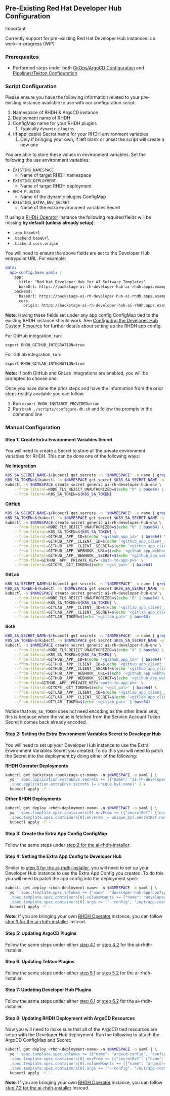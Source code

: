 ## Pre-Existing Red Hat Developer Hub Configuration

> [!IMPORTANT] 
> Currently support for pre-existing Red Hat Developer Hub instances is a work-in-progress (WIP)

### Prerequisites

- Performed steps under both [GitOps/ArgoCD Configuration](../GITOPS-CONFIG.md) and [Pipelines/Tekton Configuration](../PIPELINES-CONFIG.md)

### Script Configuration

Please ensure you have the following information related to your pre-existing instance available to use with our configuration script:
1. Namespace of RHDH & ArgoCD instance
2. Deployment name of RHDH
3. ConfigMap name for your RHDH plugins
   1. Typically `dynamic-plugins`
4. (If applicable) Secret name for your RHDH environment variables
   1. Only if bringing your own, if left blank or unset the script will create a new one

You are able to store these values in environment variables. Set the following the use environment variables:
- `EXISTING_NAMESPACE`
  - Name of target RHDH namespace
- `EXISTING_DEPLOYMENT`
  - Name of target RHDH deployment
- `RHDH_PLUGINS`
  - Name of the dynamic plugins ConfigMap
- `EXISTING_EXTRA_ENV_SECRET`
  - Name of the extra environment variables Secret

If using a [RHDH Operator](https://github.com/redhat-developer/rhdh-operator) instance the following required fields will be missing **by default (unless already setup)**:
- `.app.baseUrl`
- `.backend.baseUrl`
- `.backend.cors.origin`

You will need to ensure the above fields are set to the Developer Hub entrypoint URL. For example:

```yaml
data:
  app-config.base.yaml: |
    app:
      title: "Red Hat Developer Hub for AI Software Templates"
      baseUrl: https://backstage-ai-rh-developer-hub-ai-rhdh.apps.example-cluster.devcluster.openshift.com
    backend:
      baseUrl: https://backstage-ai-rh-developer-hub-ai-rhdh.apps.example-cluster.devcluster.openshift.com
      cors:
        origin: https://backstage-ai-rh-developer-hub-ai-rhdh.apps.example-cluster.devcluster.openshift.com
```

**Note**: Having these fields set under any app config ConfigMap tied to the existing RHDH instance should work. See [Configuring the Developer Hub Custom Resource](https://docs.redhat.com/en/documentation/red_hat_developer_hub/1.2/html/administration_guide_for_red_hat_developer_hub/assembly-add-custom-app-file-openshift_admin-rhdh#proc-add-custom-app-config-file-ocp-operator_admin-rhdh) for further details about setting up the RHDH app config.

For GitHub integration, run:
```
export RHDH_GITHUB_INTEGRATION=true
```

For GitLab integration, run:
```
export RHDH_GITLAB_INTEGRATION=true
```

**Note:** If both GitHub and GitLab integrations are enabled, you will be prompted to choose *one*.

Once you have done the prior steps and have the information from the prior steps readily available you can follow:

1. Run `export RHDH_INSTANCE_PROVIDED=true`
2. Run `bash ./scripts/configure-dh.sh` and follow the prompts in the command line

### Manual Configuration

#### Step 1: Create Extra Environment Variables Secret

You will need to create a Secret to store all the private environment variables for RHDH. This can be done one of the following ways:

**No Integration**

```sh
K8S_SA_SECRET_NAME=$(kubectl get secrets -n "$NAMESPACE" -o name | grep rhdh-kubernetes-plugin-token- | cut -d/ -f2 | head -1)
K8S_SA_TOKEN=$(kubectl -n $NAMESPACE get secret $K8S_SA_SECRET_NAME -o yaml | yq '.data.token' -M -I=0)
kubectl -n $NAMESPACE create secret generic ai-rh-developer-hub-env \
    --from-literal=NODE_TLS_REJECT_UNAUTHORIZED=$(echo "0" | base64) \
    --from-literal=K8S_SA_TOKEN=${K8S_SA_TOKEN}
```

**GitHub**

```sh
K8S_SA_SECRET_NAME=$(kubectl get secrets -n "$NAMESPACE" -o name | grep rhdh-kubernetes-plugin-token- | cut -d/ -f2 | head -1)
K8S_SA_TOKEN=$(kubectl -n $NAMESPACE get secret $K8S_SA_SECRET_NAME -o yaml | yq '.data.token' -M -I=0)
kubectl -n $NAMESPACE create secret generic ai-rh-developer-hub-env \
    --from-literal=NODE_TLS_REJECT_UNAUTHORIZED=$(echo "0" | base64) \
    --from-literal=K8S_SA_TOKEN=${K8S_SA_TOKEN} \
    --from-literal=GITHUB__APP__ID=$(echo '<github_app_id>' | base64) \
    --from-literal=GITHUB__APP__CLIENT__ID=$(echo '<github_app_client_id>' | base64) \
    --from-literal=GITHUB__APP__CLIENT__SECRET=$(echo '<github_app_client_secret>' | base64) \
    --from-literal=GITHUB__APP__WEBHOOK__URL=$(echo '<github_app_webhook_url>' | base64) \
    --from-literal=GITHUB__APP__WEBHOOK__SECRET=$(echo '<github_app_webhook_secret>' | base64) \
    --from-file=GITHUB__APP__PRIVATE_KEY='<path-to-app-pk>' \
    --from-literal=GITOPS__GIT_TOKEN=$(echo '<git_pat>' | base64)
```

**GitLab**

```sh
K8S_SA_SECRET_NAME=$(kubectl get secrets -n "$NAMESPACE" -o name | grep rhdh-kubernetes-plugin-token- | cut -d/ -f2 | head -1)
K8S_SA_TOKEN=$(kubectl -n $NAMESPACE get secret $K8S_SA_SECRET_NAME -o yaml | yq '.data.token' -M -I=0)
kubectl -n $NAMESPACE create secret generic ai-rh-developer-hub-env \
    --from-literal=NODE_TLS_REJECT_UNAUTHORIZED=$(echo "0" | base64) \
    --from-literal=K8S_SA_TOKEN=${K8S_SA_TOKEN} \
    --from-literal=GITLAB__APP__CLIENT__ID=$(echo '<gitlab_app_client_id>' | base64) \
    --from-literal=GITLAB__APP__CLIENT__SECRET=$(echo '<gitlab_app_client_secret>' | base64) \
    --from-literal=GITLAB__TOKEN=$(echo '<gitlab_pat>' | base64)
```

**Both**

```sh
K8S_SA_SECRET_NAME=$(kubectl get secrets -n "$NAMESPACE" -o name | grep rhdh-kubernetes-plugin-token- | cut -d/ -f2 | head -1)
K8S_SA_TOKEN=$(kubectl -n $NAMESPACE get secret $K8S_SA_SECRET_NAME -o yaml | yq '.data.token' -M -I=0)
kubectl -n $NAMESPACE create secret generic ai-rh-developer-hub-env \
    --from-literal=NODE_TLS_REJECT_UNAUTHORIZED=$(echo "0" | base64) \
    --from-literal=K8S_SA_TOKEN=${K8S_SA_TOKEN} \
    --from-literal=GITHUB__APP__ID=$(echo '<github_app_id>' | base64) \
    --from-literal=GITHUB__APP__CLIENT__ID=$(echo '<github_app_client_id>' | base64) \
    --from-literal=GITHUB__APP__CLIENT__SECRET=$(echo '<github_app_client_secret>' | base64) \
    --from-literal=GITHUB__APP__WEBHOOK__URL=$(echo '<github_app_webhook_url>' | base64) \
    --from-literal=GITHUB__APP__WEBHOOK__SECRET=$(echo '<github_app_webhook_secret>' | base64) \
    --from-file=GITHUB__APP__PRIVATE_KEY='<path-to-app-pk>' \
    --from-literal=GITOPS__GIT_TOKEN=$(echo '<git_pat>' | base64) \
    --from-literal=GITLAB__APP__CLIENT__ID=$(echo '<gitlab_app_client_id>' | base64) \
    --from-literal=GITLAB__APP__CLIENT__SECRET=$(echo '<gitlab_app_client_secret>' | base64) \
    --from-literal=GITLAB__TOKEN=$(echo '<gitlab_pat>' | base64)
```

Notice that `K8S_SA_TOKEN` does not need encoding as the other literal sets, this is because when the value is fetched from the Service Account Token Secret it comes back already encoded.

#### Step 2: Setting the Extra Environment Variables Secret to Developer Hub

You will need to set up your Developer Hub instance to use the Extra Environment Variables Secret you created. To do this you will need to patch the Secret into the deployment by doing either of the following:

**RHDH Operator Deployments**

```sh
kubectl get backstage <backstage-cr-name> -n $NAMESPACE -o yaml | \
  yq '.spec.application.extraEnvs.secrets += [{"name": "ai-rh-developer-hub-env"}] | 
  .spec.application.extraEnvs.secrets |= unique_by(.name)' | \
  kubectl apply -f -
```

**Other RHDH Deployments**

```sh
kubectl get deploy <rhdh-deployment-name> -n $NAMESPACE -o yaml | \
  yq '.spec.template.spec.containers[0].envFrom += [{"secretRef": {"name": "ai-rh-developer-hub-env"}}] |
  .spec.template.spec.containers[0].envFrom |= unique_by(.secretRef.name)' | \
  kubectl apply -f -
```

#### Step 3: Create the Extra App Config ConfigMap

Follow the same steps under [step 2 for the ai-rhdh-installer](./INSTALLER-PROVISIONED.md#step-2-create-the-extra-app-config-configmap).

#### Step 4: Setting the Extra App Config to Developer Hub

Similar to [step 3 for the ai-rhdh-installer](./INSTALLER-PROVISIONED.md#step-3-setting-the-extra-app-config-to-developer-hub), you will need to set up your Developer Hub instance to use the Extra App Config you created. To do this you will need to patch the app config into the deployment spec:

```sh
kubectl get deploy <rhdh-deployment-name> -n $NAMESPACE -o yaml | \
  yq '.spec.template.spec.volumes += {"name": "developer-hub-app-config", "configMap": {"name": "developer-hub-app-config", "defaultMode": 420, "optional": false}} | 
  .spec.template.spec.containers[0].volumeMounts += {"name": "developer-hub-app-config", "readOnly": true, "mountPath": "/opt/app-root/src/app-config.extra.yaml", "subPath": "app-config.extra.yaml"} |
  .spec.template.spec.containers[0].args += ["--config", "/opt/app-root/src/app-config.extra.yaml"]' | \
  kubectl apply -f -
```

**Note**: If you are bringing your own [RHDH Operator](https://github.com/redhat-developer/rhdh-operator) instance, you can follow [step 3 for the ai-rhdh-installer](./INSTALLER-PROVISIONED.md#step-3-setting-the-extra-app-config-to-developer-hub) instead.

#### Step 5: Updating ArgoCD Plugins

Follow the same steps under either [step 4.1](./INSTALLER-PROVISIONED.md#step-41-updating-argocd-plugins-via-web-console) or [step 4.2](./INSTALLER-PROVISIONED.md#step-42-updating-argocd-plugins-via-cli) for the ai-rhdh-installer.

#### Step 6: Updating Tekton Plugins

Follow the same steps under either [step 5.1](./INSTALLER-PROVISIONED.md#step-51-updating-tekton-plugins-via-web-console) or [step 5.2](./INSTALLER-PROVISIONED.md#step-52-updating-tekton-plugins-via-cli) for the ai-rhdh-installer.

#### Step 7: Updating Developer Hub Plugins

Follow the same steps under either [step 6.1](./INSTALLER-PROVISIONED.md#step-61-updating-developer-hub-plugins-via-web-console) or [step 6.2](./INSTALLER-PROVISIONED.md#step-62-updating-developer-hub-plugins-via-cli) for the ai-rhdh-installer.

#### Step 8: Updating RHDH Deployment with ArgoCD Resources

Now you will need to make sure that all of the ArgoCD tied resources are setup with the Developer Hub deployment. Run the following to attach the ArgoCD ConfigMap and Secret:

```sh
kubectl get deploy <rhdh-deployment-name> -n $NAMESPACE -o yaml | \
  yq '.spec.template.spec.volumes += [{"name": "argocd-config", "configMap": {"name": "argocd-config", "defaultMode": 420, "optional": false}}] |
  .spec.template.spec.containers[0].envFrom += [{"secretRef": {"name": "rhdh-argocd-secret"}}] |
  .spec.template.spec.containers[0].volumeMounts += [{"name": "argocd-config", "readOnly": true, "mountPath": "/opt/app-root/src/argocd-config.yaml", "subPath": "argocd-config.yaml"}] |
  .spec.template.spec.containers[0].args += ["--config", "/opt/app-root/src/argocd-config.yaml"]' | \
  kubectl apply -f -
```

**Note**: If you are bringing your own [RHDH Operator](https://github.com/redhat-developer/rhdh-operator) instance, you can follow [step 7.2 for the ai-rhdh-installer](./INSTALLER-PROVISIONED.md#step-72-argocd-config-and-secret) instead.